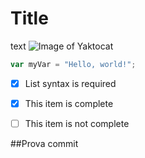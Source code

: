 # Title
text
![Image of Yaktocat](https://octodex.github.com/images/yaktocat.png)


``` javascript
var myVar = "Hello, world!";
```
- [x] List syntax is required
- [x] This item is complete
- [ ] This item is not complete


##Prova commit 
